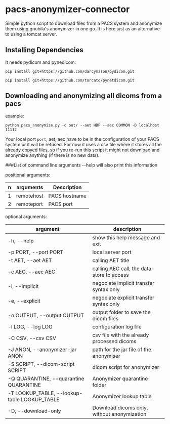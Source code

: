 # pacs-anonymizer-connector

Simple python script to download files from a PACS system and anonymize them using gnubila's anonymizer in one go.
It is here just as an alternative to using a tomcat server.
## Installing Dependencies
It needs pydicom and pynedicom:

`pip install git+https://github.com/darcymason/pydicom.git`

`pip install git+https://github.com/torcato/pynetdicom.git`

## Downloading and anonymizing all dicoms from a pacs
example:

`python pacs_anonymize.py -o out/ --aet HBP --aec COMMON -D localhost 11112`

Your local port `port`, aet, aec have to be in the configuration of your PACS system or it will be refused.
For now it uses a csv file where it stores all the already copyed files, so if you re-run this script it might not download and anonymize anything (if there is no new data).

###List of command line arguments
--help will also print this information

positional arguments:

  n  | arguments          | Description
---- | ------------------ | ---
1    |remotehost          |PACS hostname   
2    |remoteport          |PACS port   

optional arguments:

 argument| description
  ------ | ---------- 
-h, --help                                     | show this help message and exit            
-p PORT, --port PORT                           | local server port                          
-t AET, --aet AET                              | calling AET title                          
-c AEC, --aec AEC                              | calling AEC call, the data-store to access
-i, --implicit                                 | negociate implicit transfer syntax only    
-e, --explicit                                 | negociate explicit transfer syntax only    
-o OUTPUT, --output OUTPUT                     | output folder to save the dicom files      
-l LOG, --log LOG                              | configuration log file                     
-C CSV, --csv CSV                              | csv file with the already processed dicoms 
-J ANON, --anonymizer-jar ANON                 | path for the jar file of the anonymiser    
-S SCRIPT, --dicom-script SCRIPT               | dicom script for anonymizer                
-Q QUARANTINE, --quarantine QUARANTINE         | Anonymizer quarantine folder               
-T LOOKUP_TABLE, --lookup-table LOOKUP_TABLE   | Anonymizer lookup table   
-D, --download-only                            | Download dicoms only, without anonymization
